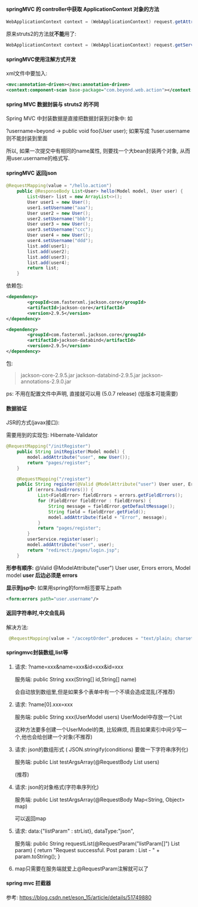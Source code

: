 #### springMVC 的 controller中获取 ApplicationContext 对象的方法

```java
WebApplicationContext context = (WebApplicationContext) request.getAttribute(DispatcherServlet.WEB_APPLICATION_CONTEXT_ATTRIBUTE);
```

原来struts2的方法就**不能**用了:

```java
WebApplicationContext context = (WebApplicationContext) request.getServletContext.getAttribute(WebApplicationContext.ROOT...);
```

 #### springMVC使用注解方式开发

xml文件中要加入: 

```xml
<mvc:annotation-driven></mvc:annotation-driven>
<context:component-scan base-package="com.beyond.web.action"></context:component-scan>
```

#### spring MVC 数据封装与 struts2 的不同

Spring MVC 中封装数据是直接把数据封装到对象中: 如

?username=beyond   ->   public void foo(User user);    如果写成 ?user.username 则不能封装到里面

所以, 如果一次提交中有相同的name属性, 则要找一个大bean封装两个对象, 从而用user.username的格式写.

#### springMVC 返回json

```java
@RequestMapping(value = "/hello.action")
	public @ResponseBody List<User> hello(Model model, User user) {
		List<User> list = new ArrayList<>();
		User user1 = new User();
		user1.setUsername("aaa");
		User user2 = new User();
		user2.setUsername("bbb");
		User user3 = new User();
		user3.setUsername("ccc");
		User user4 = new User();
		user4.setUsername("ddd");
		list.add(user1);
		list.add(user2);
		list.add(user3);
		list.add(user4);
		return list;
	}
```

依赖包: 

```xml
<dependency>
		<groupId>com.fasterxml.jackson.core</groupId>
		<artifactId>jackson-core</artifactId>
		<version>2.9.5</version>
</dependency>

<dependency>
		<groupId>com.fasterxml.jackson.core</groupId>
		<artifactId>jackson-databind</artifactId>
		<version>2.9.5</version>
</dependency>
```

包: 

> jackson-core-2.9.5.jar
> jackson-databind-2.9.5.jar
> jackson-annotations-2.9.0.jar

ps: 不用在配置文件中声明, 直接就可以用 (5.0.7 release) (低版本可能需要)

#### 数据验证

JSR的方式(javax接口):

需要用到的实现包: Hibernate-Validator 

```java
@RequestMapping("/initRegister")
	public String initRegister(Model model) {
		model.addAttribute("user", new User());
		return "pages/register";
	}

	@RequestMapping("/register")
	public String register(@Valid @ModelAttribute("user") User user, Errors errors, Model model) {
		if (errors.hasErrors()) {
			List<FieldError> fieldErrors = errors.getFieldErrors();
			for (FieldError fieldError : fieldErrors) {
				String message = fieldError.getDefaultMessage();
				String field = fieldError.getField();
				model.addAttribute(field + "Error", message);
			}
			return "pages/register";
		}
		userService.register(user);
		model.addAttribute("user", user);
		return "redirect:/pages/login.jsp";
	}
```

**形参有顺序:** @Valid @ModelAttribute("user") User user, Errors errors, Model model  **user 后边必须是 errors** 

**显示到jsp中:** 如果用spring的form标签要写上path 

```xml
<form:errors path="user.username"/>
```

#### 返回字符串时,中文会乱码

解决方法:

```java
 @RequestMapping(value = "/acceptOrder",produces = "text/plain; charset=utf-8")
```

#### springmvc封装数组,list等

1. 请求: ?name=xxx&name=xxx&id=xxx&id=xxx

   服务端: public String xxx(String[] id,String[] name)

   会自动放到数组里,但是如果多个表单中有一个不填会造成混乱(不推荐)

2. 请求: ?name[0].xxx=xxx

   服务端: public String xxx(UserModel users)    UserModel中存放一个List<User>

   这种方法要多创建一个UserModel的类, 比较麻烦, 而且如果索引中间少写一个,他也会给创建一个对象(不推荐)

3. 请求: json的数组形式 ( JSON.stringify(conditions)  要做一下字符串序列化)

   服务端: public List<User> testArgsArray(@RequestBody List<User> users)

   (推荐)

4. 请求: json的对象格式(字符串序列化)

   服务端: public List<User> testArgsArray(@RequestBody Map<String, Object> map) 

   可以返回map

5. 请求: data:{"listParam" : strList},   dataType:"json",

   服务端: public String requestList(@RequestParam("listParam[]") List<String> param) {     return "Request successful. Post param : List<String> - " + param.toString(); }

6. map只需要在服务端就爱上@RequestParam注解就可以了

#### spring mvc 拦截器

参考: https://blog.csdn.net/eson_15/article/details/51749880